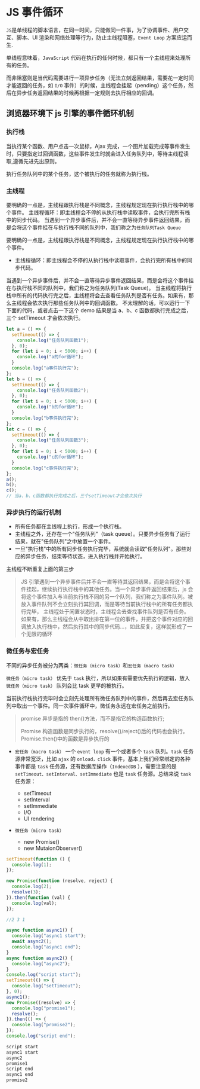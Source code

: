 # JS 事件循环

`JS`是单线程的脚本语言，在同一时间，只能做同一件事，为了协调事件、用户交互、脚本、UI 渲染和网络处理等行为，防止主线程阻塞，`Event Loop` 方案应运而生.

单线程意味着，`JavaScript` 代码在执行的任何时候，都只有一个主线程来处理所有的任务。

而非阻塞则是当代码需要进行一项异步任务（无法立刻返回结果，需要花一定时间才能返回的任务，如 `I/O` 事件）的时候，主线程会挂起（pending）这个任务，然后在异步任务返回结果的时候再根据一定规则去执行相应的回调。

## 浏览器环境下 js 引擎的事件循环机制

### 执行栈

当执行某个函数、用户点击一次鼠标，Ajax 完成，一个图片加载完成等事件发生时，只要指定过回调函数，这些事件发生时就会进入任务队列中，等待主线程读取,遵循先进先出原则。

执行任务队列中的某个任务，这个被执行的任务就称为执行栈。

### 主线程

要明确的一点是，主线程跟执行栈是不同概念，主线程规定现在执行执行栈中的哪个事件。
主线程循环：即主线程会不停的从执行栈中读取事件，会执行完所有栈中的同步代码。
当遇到一个异步事件后，并不会一直等待异步事件返回结果，而是会将这个事件挂在与执行栈不同的队列中，我们称之为`任务队列Task Queue`

要明确的一点是，主线程跟执行栈是不同概念，主线程规定现在执行执行栈中的哪个事件。

- 主线程循环：即主线程会不停的从执行栈中读取事件，会执行完所有栈中的同步代码。

当遇到一个异步事件后，并不会一直等待异步事件返回结果，而是会将这个事件挂在与执行栈不同的队列中，我们称之为任务队列(Task Queue)。
当主线程将执行栈中所有的代码执行完之后，主线程将会去查看任务队列是否有任务。如果有，那么主线程会依次执行那些任务队列中的回调函数。
不太理解的话，可以运行一下下面的代码，或者点击一下这个 demo
结果是当 a、b、c 函数都执行完成之后，三个 setTimeout 才会依次执行。

```js
let a = () => {
  setTimeout(() => {
    console.log("任务队列函数1");
  }, 0);
  for (let i = 0; i < 5000; i++) {
    console.log("a的for循环");
  }
  console.log("a事件执行完");
};
let b = () => {
  setTimeout(() => {
    console.log("任务队列函数2");
  }, 0);
  for (let i = 0; i < 5000; i++) {
    console.log("b的for循环");
  }
  console.log("b事件执行完");
};
let c = () => {
  setTimeout(() => {
    console.log("任务队列函数3");
  }, 0);
  for (let i = 0; i < 5000; i++) {
    console.log("c的for循环");
  }
  console.log("c事件执行完");
};
a();
b();
c();
// 当a、b、c函数都执行完成之后，三个setTimeout才会依次执行
```

### 异步执行的运行机制

- 所有任务都在主线程上执行，形成一个执行栈。
- 主线程之外，还存在一个"任务队列"（task queue）。只要异步任务有了运行结果，就在"任务队列"之中放置一个事件。
- 一旦"执行栈"中的所有同步任务执行完毕，系统就会读取"任务队列"。那些对应的异步任务，结束等待状态，进入执行栈并开始执行。

主线程不断重复上面的第三步

> JS 引擎遇到一个异步事件后并不会一直等待其返回结果，而是会将这个事件挂起，继续执行执行栈中的其他任务。当一个异步事件返回结果后，js 会将这个事件加入与当前执行栈不同的另一个队列，我们称之为事件队列。被放入事件队列不会立刻执行其回调，而是等待当前执行栈中的所有任务都执行完毕， 主线程处于闲置状态时，主线程会去查找事件队列是否有任务。如果有，那么主线程会从中取出排在第一位的事件，并把这个事件对应的回调放入执行栈中，然后执行其中的同步代码...，如此反复，这样就形成了一个无限的循环

### 微任务与宏任务

不同的异步任务被分为两类：`微任务（micro task）`和`宏任务（macro task）`

`微任务（micro task）` 优先于 `task` 执行，所以如果有需要优先执行的逻辑，放入 `微任务（micro task）` 队列会比 task 更早的被执行。

当前执行栈执行完毕时会立刻先处理所有微任务队列中的事件，然后再去宏任务队列中取出一个事件。同一次事件循环中，微任务永远在宏任务之前执行。

> promise 异步是指的 then()方法，而不是指它的构造函数执行;
>
> Promise 构造函数是同步执行的，resolve()/reject()后的代码也会执行。Promise.then()中的函数是异步执行的

- `宏任务（macro task）`
  一个 `event loop` 有一个或者多个 `task` 队列。`task` 任务源非常宽泛，比如 `ajax` 的 `onload，click` 事件，基本上我们经常绑定的各种事件都是 `task` 任务源，还有数据库操作（`IndexedDB` ），需要注意的是`setTimeout、setInterval、setImmediate` 也是 `task` 任务源。总结来说 `task` 任务源：

  - setTimeout
  - setInterval
  - setImmediate
  - I/O
  - UI rendering

- `微任务（micro task）`
  - new Promise()
  - new MutaionObserver()

```js
setTimeout(function () {
  console.log(1);
});

new Promise(function (resolve, reject) {
  console.log(2);
  resolve(3);
}).then(function (val) {
  console.log(val);
});

//2 3 1
```

```js
async function async1() {
  console.log("async1 start");
  await async2();
  console.log("async1 end");
}
async function async2() {
  console.log("async2");
}
console.log("script start");
setTimeout(() => {
  console.log("setTimeout");
}, 0);
async1();
new Promise((resolve) => {
  console.log("promise1");
  resolve();
}).then(() => {
  console.log("promise2");
});
console.log("script end");

script start
async1 start
async2
promise1
script end
async1 end
promise2
```